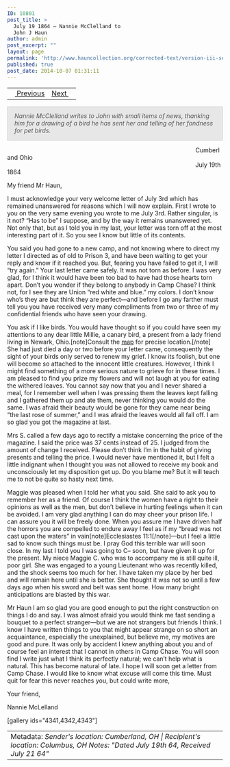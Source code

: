 ```yaml
---
ID: 10801
post_title: >
  July 19 1864 – Nannie McClelland to
  John J Haun
author: admin
post_excerpt: ""
layout: page
permalink: 'http://www.hauncollection.org/corrected-text/version-iii-series-ii/july-19-1864-nannie-mcclelland-to-john-j-haun%e2%80%a8/'
published: true
post_date: 2014-10-07 01:31:11
---
```

<table style="width: 100%;">
<tbody>
<tr>
<td style="text-align: left;"><a title="May 30 1864" href="http://www.hauncollection.org/version-3/version-iii-series-ii/may-30-1864-mollie-burns-to-john-j-haun%E2%80%A8/"><img src="https://lh3.googleusercontent.com/-EFJpxxNiPNw/VqgtWBCZrMI/AAAAAAAAAFU/WfY4lPFWWkg/s800-Ic42/Soeb-Plain-Arrows-8-10px.png" alt="" width="10" height="10" /> Previous</a></td>
<td style="text-align: right;"><a title="July 21 1864" href="http://www.hauncollection.org/version-3/version-iii-series-ii/10809-2/">Next <img src="https://lh3.googleusercontent.com/-67k0cYlpXHw/VqgtWKz1MXI/AAAAAAAAAFU/k9PW_Piyurk/s800-Ic42/Soeb-Plain-Arrows-5-10px.png" alt="" width="10" height="10" /></a></td>
</tr>
</tbody>
</table>
<p style="padding: 12px 16px 14px 16px; color: #555555; background-color: #e8e7e7; border: #d2d0cf 1px solid;"><em>Nannie McClelland writes to John with small items of news, thanking him for a drawing of a bird he has sent her and telling of her fondness for pet birds.</em></p>
<span style="margin-left: 440px;">Cumberland Ohio
<span style="margin-left: 440px;">July 19th 1864</span></span>

My friend Mr Haun,

I must acknowledge your very welcome letter of July 3rd which has remained unanswered for reasons which I will now explain. First I wrote to you on the very same evening you wrote to me July 3rd. Rather singular, is it not? “Has to be” I suppose, and by the way it remains unanswered yet. Not only that, but as I told you in my last, your letter was torn off at the most interesting part of it. So you see I know but little of its contents.

You said you had gone to a new camp, and not knowing where to direct my letter I directed as of old to Prison 3, and have been waiting to get your reply and know if it reached you. But, fearing you have failed to get it, I will “try again.” Your last letter came safely. It was not torn as before. I was very glad, for I think it would have been too bad to have had those hearts torn apart. Don’t you wonder if they belong to anybody in Camp Chase? I think not, for I see they are Union “red white and blue.” my colors. I don’t know who’s they are but think they are perfect—and before I go any farther must tell you you have received very many compliments from two or three of my confidential friends who have seen your drawing.

You ask if I like birds. You would have thought so if you could have seen my attentions to any dear little Millie, a canary bird, a present from a lady friend living in Newark, Ohio.[note]Consult the <a title="Map" href="http://www.hauncollection.org/version-3/map/">map</a> for precise location.[/note] She had just died a day or two before your letter came, consequently the sight of your birds only served to renew my grief. I know its foolish, but one will become so attached to the innocent little creatures. However, I think I might find something of a more serious nature to grieve for in these times. I am pleased to find you prize my flowers and will not laugh at you for eating the withered leaves. You cannot say now that you and I never shared a meal, for I remember well when I was pressing them the leaves kept falling and I gathered them up and ate them, never thinking you would do the same. I was afraid their beauty would be gone for they came near being “the last rose of summer,” and I was afraid the leaves would all fall off. I am so glad you got the magazine at last.

Mrs S. called a few days ago to rectify a mistake concerning the price of the magazine. I said the price was 37 cents instead of 25. I judged from the amount of change I received. Please don’t think I’m in the habit of giving presents and telling the price. I would never have mentioned it, but I felt a little indignant when I thought you was not allowed to receive my book and unconsciously let my disposition get up. Do you blame me? But it will teach me to not be quite so hasty next time.

Maggie was pleased when I told her what you said. She said to ask you to remember her as a friend. Of course I think the women have a right to their opinions as well as the men, but don’t believe in hurting feelings when it can be avoided. I am very glad anything I can do may cheer your prison life. I can assure you it will be freely done. When you assure me I have driven half the horrors you are compelled to endure away I feel as if my “bread was not cast upon the waters” in vain[note]Ecclesiastes 11:1[/note]—but I feel a little sad to know such things must be. I pray God this terrible war will soon close. In my last I told you I was going to C– soon, but have given it up for the present. My niece Maggie C. who was to accompany me is still quite ill, poor girl. She was engaged to a young Lieutenant who was recently killed, and the shock seems too much for her. I have taken my place by her bed and will remain here until she is better. She thought it was not so until a few days ago when his sword and belt was sent home. How many bright anticipations are blasted by this war.

Mr Haun I am so glad you are good enough to put the right construction on things I do and say. I was almost afraid you would think me fast sending a bouquet to a perfect stranger—but we are not strangers but friends I think. I know I have written things to you that might appear strange on so short an acquaintance, especially the unexplained, but believe me, my motives are good and pure. It was only by accident I knew anything about you and of course feel an interest that I cannot in others in Camp Chase. You will soon find I write just what I think its perfectly natural; we can’t help what is natural. This has become natural of late. I hope I will soon get a letter from Camp Chase. I would like to know what excuse will come this time. Must quit for fear this never reaches you, but could write more,

Your friend,

Nannie McLelland

[gallery ids="4341,4342,4343"]
<table style="width: 100%;">
<tbody>
<tr>
<td>Metadata: <em>Sender's location: Cumberland, OH | Recipient's location: Columbus, OH</em>
<em>Notes: "Dated July 19th 64, Received July 21 64"</em></td>
</tr>
</tbody>
</table>